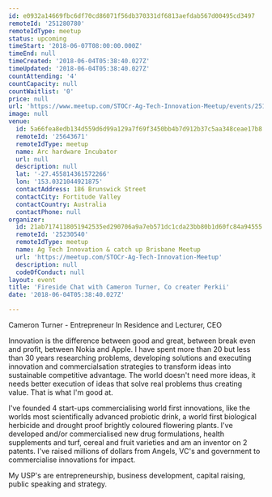 ```yaml
---
id: e0932a14669fbc6df70cd86071f56db370331df6813aefdab567d00495cd3497
remoteId: '251280780'
remoteIdType: meetup
status: upcoming
timeStart: '2018-06-07T08:00:00.000Z'
timeEnd: null
timeCreated: '2018-06-04T05:38:40.027Z'
timeUpdated: '2018-06-04T05:38:40.027Z'
countAttending: '4'
countCapacity: null
countWaitlist: '0'
price: null
url: 'https://www.meetup.com/STOCr-Ag-Tech-Innovation-Meetup/events/251280780/'
image: null
venue:
  id: 5a66fea8edb134d559d6d99a129a7f69f3450bb4b7d912b37c5aa348ceae17b8
  remoteId: '25643671'
  remoteIdType: meetup
  name: Arc hardware Incubator
  url: null
  description: null
  lat: '-27.455814361572266'
  lon: '153.0321044921875'
  contactAddress: 186 Brunswick Street
  contactCity: Fortitude Valley
  contactCountry: Australia
  contactPhone: null
organizer:
  id: 21ab7174118051942535ed290706a9a7eb571dc1cda23bb80b1d60fc84a94555
  remoteId: '25230540'
  remoteIdType: meetup
  name: Ag Tech Innovation & catch up Brisbane Meetup
  url: 'https://meetup.com/STOCr-Ag-Tech-Innovation-Meetup'
  description: null
  codeOfConduct: null
layout: event
title: 'Fireside Chat with Cameron Turner, Co creater Perkii'
date: '2018-06-04T05:38:40.027Z'

---
```

<p>Cameron Turner - Entrepreneur In Residence and Lecturer, CEO</p> <p>Innovation is the difference between good and great, between break even and profit, between Nokia and Apple. I have spent more than 20 but less than 30 years researching problems, developing solutions and executing innovation and commercialsation strategies to transform ideas into sustainable competitive advantage. The world doesn't need more ideas, it needs better execution of ideas that solve real problems thus creating value. That is what I'm good at.</p> <p>I've founded 4 start-ups commercialising world first innovations, like the worlds most scientifically advanced probiotic drink, a world first biological herbicide and drought proof brightly coloured flowering plants. I've developed and/or commercialised new drug formulations, health supplements and turf, cereal and fruit varieties and am an inventor on 2 patents. I've raised millions of dollars from Angels, VC's and government to commercialise innovations for impact.</p> <p>My USP's are entrepreneurship, business development, capital raising, public speaking and strategy.</p>
